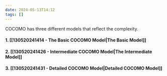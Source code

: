 ```yaml
---
date: 2024-05-13T14:12
tags: []
---
```

COCOMO has three different models that reflect the complexity.
#### 1. [[130520241414 - The Basic COCOMO Model|The Basic Model]]
#### 2. [[130520241426 - Intermediate COCOMO Model|The Intermediate Model]]
#### 3. [[130520241431 - Detailed COCOMO Model|Detailed COCOMO Model]]